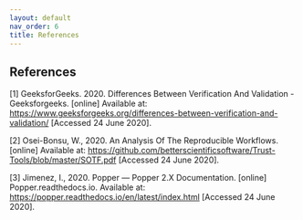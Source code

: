 ```yaml
---
layout: default
nav_order: 6
title: References
---
```

## References
<a id="1">[1]</a> 
GeeksforGeeks. 2020. Differences Between Verification And Validation - Geeksforgeeks. [online] Available at: <https://www.geeksforgeeks.org/differences-between-verification-and-validation/> [Accessed 24 June 2020].

<a id="2">[2]</a> 
Osei-Bonsu, W., 2020. An Analysis Of The Reproducible Workflows. [online] Available at: <https://github.com/betterscientificsoftware/Trust-Tools/blob/master/SOTF.pdf> [Accessed 24 June 2020].

<a id="3">[3]</a> 
Jimenez, I., 2020. Popper — Popper 2.X Documentation. [online] Popper.readthedocs.io. Available at: <https://popper.readthedocs.io/en/latest/index.html> [Accessed 24 June 2020].